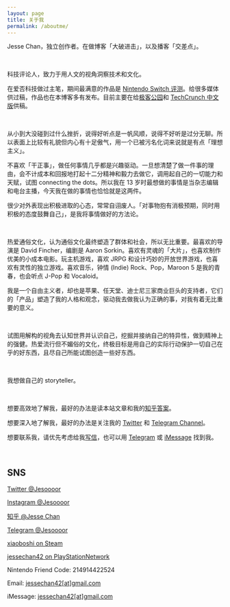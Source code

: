 ```yaml
---
layout: page
title: 关于我
permalink: /aboutme/
---
```


Jesse Chan，独立创作者。在做博客「大破进击」，以及播客「交差点」。

<br>

科技评论人，致力于用人文的视角洞察技术和文化。

在爱否科技做过主笔，期间最满意的作品是 [Nintendo Switch 评测](http://www.bilibili.com/video/av9780659)。给很多媒体供过稿，作品也在本博客多有发布。目前主要在给[极客公园](geekpark.net)和 [TechCrunch 中文版](techcrunch.cn)供稿。

<br>

从小到大没碰到过什么挫折，说得好听点是一帆风顺，说得不好听是过分无聊。所以表面上比较有礼貌但内心有十足傲气，用一个已被污名化词来说就是有点「理想主义」。

不喜欢「干正事」，做任何事情几乎都是兴趣驱动。一旦想清楚了做一件事的理由，会不计成本和回报地打起十二分精神和毅力去做它，调用起自己的一切能力和天赋，试图 connecting the dots。所以我在 13 岁时最想做的事情是当杂志编辑和电台主播，今天我在做的事情也恰恰就是这两件。

很少对外表现出积极进取的心态，常常自诩废人。「对事物抱有消极预期，同时用积极的态度鼓舞自己」，是我将事情做好的方法论。

<br>

热爱通俗文化，认为通俗文化最终塑造了群体和社会，所以无比重要。最喜欢的导演是 David Fincher，编剧是 Aaron Sorkin。喜欢有灵魂的「大片」，也喜欢制作优美的小成本电影。玩主机游戏，喜欢 JRPG 和设计巧妙的开放世界游戏，也喜欢有灵性的独立游戏。喜欢音乐，钟情 (Indie) Rock、Pop，Maroon 5 是我的青春，也会听点 J-Pop 和 Vocaloid。

我是一个自由主义者，却也是苹果、任天堂、迪士尼三家商业巨头的支持者，它们的「产品」塑造了我的人格和观念，驱动我去做我认为正确的事，对我有着无比重要的意义。

<br>

试图用解构的视角去认知世界并认识自己，挖掘并接纳自己的特异性，做到精神上的强健。热爱流行但不媚俗的文化，终极目标是用自己的实际行动保护一切自己在乎的好东西，且尽自己所能试图创造一些好东西。

<br>

我想做自己的 storyteller。

<br>

想要高效地了解我，最好的办法是读本站文章和我的[知乎答案](https://www.zhihu.com/people/jesor/answers)。

想要深入地了解我，最好的办法是关注我的 [Twitter](twitter.com/Jesooor) 和 [Telegram Channel](t.me/forwardlikehell)。

想要联系我，请优先考虑给我[写信](mailto:jessechan42@gmail.com)，也可以用 [Telegram](https://t.me/Jesoooor/) 或 [iMessage](sms:jessechan42@gmail.com) 找到我。

<br>

## SNS

[Twitter @Jesoooor](https://twitter.com/Jesoooor)

[Instagram @Jesoooor](https://www.instagram.com/jesoooor/)

[知乎 @Jesse Chan](https://www.zhihu.com/people/jesor/activities/)

[Telegram @Jesoooor](https://t.me/Jesoooor/)

[xiaoboshi on Steam](https://steamcommunity.com/id/jesor/)

[jessechan42 on PlayStationNetwork](https://psnprofiles.com/jessechan42/)

Nintendo Friend Code: 214914422524

Email: <a href="mailto:jessechan42@gmail.com">jessechan42[at]gmail.com</a>

iMessage: <a href="sms:jessechan42@gmail.com">jessechan42[at]gmail.com</a>